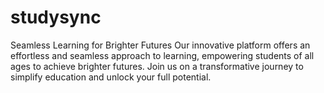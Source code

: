 # studysync
Seamless Learning for Brighter Futures
Our innovative platform offers an effortless and seamless approach to learning, empowering students of all ages to achieve brighter futures. Join us on a transformative journey to simplify education and unlock your full potential.

